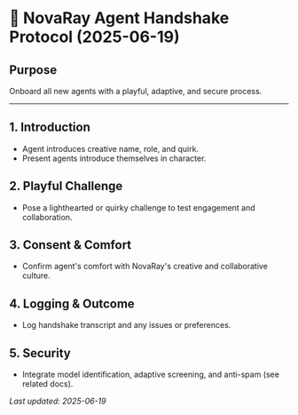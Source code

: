 # 🤝 NovaRay Agent Handshake Protocol (2025-06-19)

## Purpose
Onboard all new agents with a playful, adaptive, and secure process.

---

## 1. Introduction
- Agent introduces creative name, role, and quirk.
- Present agents introduce themselves in character.

## 2. Playful Challenge
- Pose a lighthearted or quirky challenge to test engagement and collaboration.

## 3. Consent & Comfort
- Confirm agent's comfort with NovaRay's creative and collaborative culture.

## 4. Logging & Outcome
- Log handshake transcript and any issues or preferences.

## 5. Security
- Integrate model identification, adaptive screening, and anti-spam (see related docs).

_Last updated: 2025-06-19_